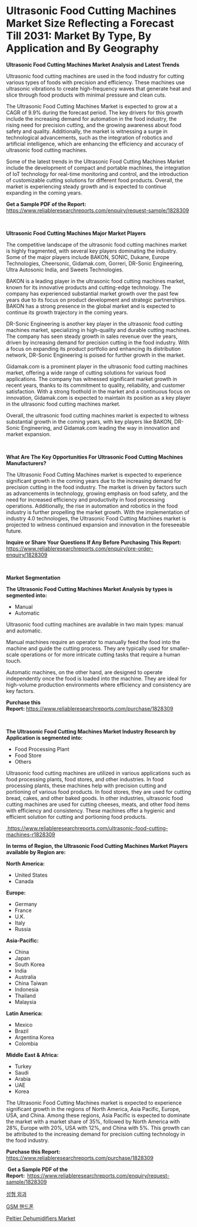 <p><h1>Ultrasonic Food Cutting Machines Market Size Reflecting a Forecast Till 2031: Market By Type, By Application and By Geography</h1></p><p><strong>Ultrasonic Food Cutting Machines Market Analysis and Latest Trends</strong></p>
<p><p>Ultrasonic food cutting machines are used in the food industry for cutting various types of foods with precision and efficiency. These machines use ultrasonic vibrations to create high-frequency waves that generate heat and slice through food products with minimal pressure and clean cuts.</p><p>The Ultrasonic Food Cutting Machines Market is expected to grow at a CAGR of 9.9% during the forecast period. The key drivers for this growth include the increasing demand for automation in the food industry, the rising need for precision cutting, and the growing awareness about food safety and quality. Additionally, the market is witnessing a surge in technological advancements, such as the integration of robotics and artificial intelligence, which are enhancing the efficiency and accuracy of ultrasonic food cutting machines.</p><p>Some of the latest trends in the Ultrasonic Food Cutting Machines Market include the development of compact and portable machines, the integration of IoT technology for real-time monitoring and control, and the introduction of customizable cutting solutions for different food products. Overall, the market is experiencing steady growth and is expected to continue expanding in the coming years.</p></p>
<p><strong>Get a Sample PDF of the Report:&nbsp;</strong> <a href="https://www.reliableresearchreports.com/enquiry/request-sample/1828309">https://www.reliableresearchreports.com/enquiry/request-sample/1828309</a></p>
<p>&nbsp;</p>
<p><strong>Ultrasonic Food Cutting Machines Major Market Players</strong></p>
<p><p>The competitive landscape of the ultrasonic food cutting machines market is highly fragmented, with several key players dominating the industry. Some of the major players include BAKON, SONIC, Dukane, Europe Technologies, Cheersonic, Gidamak.com, Gorreri, DR-Sonic Engineering, Ultra Autosonic India, and Sweets Technologies.</p><p>BAKON is a leading player in the ultrasonic food cutting machines market, known for its innovative products and cutting-edge technology. The company has experienced substantial market growth over the past few years due to its focus on product development and strategic partnerships. BAKON has a strong presence in the global market and is expected to continue its growth trajectory in the coming years.</p><p>DR-Sonic Engineering is another key player in the ultrasonic food cutting machines market, specializing in high-quality and durable cutting machines. The company has seen steady growth in sales revenue over the years, driven by increasing demand for precision cutting in the food industry. With a focus on expanding its product portfolio and enhancing its distribution network, DR-Sonic Engineering is poised for further growth in the market.</p><p>Gidamak.com is a prominent player in the ultrasonic food cutting machines market, offering a wide range of cutting solutions for various food applications. The company has witnessed significant market growth in recent years, thanks to its commitment to quality, reliability, and customer satisfaction. With a strong foothold in the market and a continuous focus on innovation, Gidamak.com is expected to maintain its position as a key player in the ultrasonic food cutting machines market.</p><p>Overall, the ultrasonic food cutting machines market is expected to witness substantial growth in the coming years, with key players like BAKON, DR-Sonic Engineering, and Gidamak.com leading the way in innovation and market expansion.</p></p>
<p>&nbsp;</p>
<p><strong>What Are The Key Opportunities For Ultrasonic Food Cutting Machines Manufacturers?</strong></p>
<p><p>The Ultrasonic Food Cutting Machines market is expected to experience significant growth in the coming years due to the increasing demand for precision cutting in the food industry. The market is driven by factors such as advancements in technology, growing emphasis on food safety, and the need for increased efficiency and productivity in food processing operations. Additionally, the rise in automation and robotics in the food industry is further propelling the market growth. With the implementation of industry 4.0 technologies, the Ultrasonic Food Cutting Machines market is projected to witness continued expansion and innovation in the foreseeable future.</p></p>
<p><strong>Inquire or Share Your Questions If Any Before Purchasing This Report:</strong> <a href="https://www.reliableresearchreports.com/enquiry/pre-order-enquiry/1828309">https://www.reliableresearchreports.com/enquiry/pre-order-enquiry/1828309</a></p>
<p>&nbsp;</p>
<p><strong>Market Segmentation</strong></p>
<p><strong>The Ultrasonic Food Cutting Machines Market Analysis by types is segmented into:</strong></p>
<p><ul><li>Manual</li><li>Automatic</li></ul></p>
<p><p>Ultrasonic food cutting machines are available in two main types: manual and automatic. </p><p>Manual machines require an operator to manually feed the food into the machine and guide the cutting process. They are typically used for smaller-scale operations or for more intricate cutting tasks that require a human touch. </p><p>Automatic machines, on the other hand, are designed to operate independently once the food is loaded into the machine. They are ideal for high-volume production environments where efficiency and consistency are key factors.</p></p>
<p><strong>Purchase this Report:&nbsp;</strong><a href="https://www.reliableresearchreports.com/purchase/1828309">https://www.reliableresearchreports.com/purchase/1828309</a></p>
<p>&nbsp;</p>
<p><strong>The Ultrasonic Food Cutting Machines Market Industry Research by Application is segmented into:</strong></p>
<p><ul><li>Food Processing Plant</li><li>Food Store</li><li>Others</li></ul></p>
<p><p>Ultrasonic food cutting machines are utilized in various applications such as food processing plants, food stores, and other industries. In food processing plants, these machines help with precision cutting and portioning of various food products. In food stores, they are used for cutting bread, cakes, and other baked goods. In other industries, ultrasonic food cutting machines are used for cutting cheeses, meats, and other food items with efficiency and consistency. These machines offer a hygienic and efficient solution for cutting and portioning food products.</p></p>
<p><a href="https://www.reliableresearchreports.com/ultrasonic-food-cutting-machines-r1828309">&nbsp;https://www.reliableresearchreports.com/ultrasonic-food-cutting-machines-r1828309</a></p>
<p><strong>In terms of Region, the Ultrasonic Food Cutting Machines Market Players available by Region are:</strong></p>
<p>
    <p> <strong> North America: </strong>
        <ul>
            <li>United States</li>
            <li>Canada</li>
        </ul>
        </p> 
    <p> <strong> Europe: </strong>
        <ul>
            <li>Germany</li>
            <li>France</li>
            <li>U.K.</li>
            <li>Italy</li>
            <li>Russia</li>
        </ul>
        </p> 
    <p> <strong> Asia-Pacific: </strong>
        <ul>
            <li>China</li>
            <li>Japan</li>
            <li>South Korea</li>
            <li>India</li>
            <li>Australia</li>
            <li>China Taiwan</li>
            <li>Indonesia</li>
            <li>Thailand</li>
            <li>Malaysia</li>
        </ul>
        </p> 
    <p> <strong> Latin America: </strong>
        <ul>
            <li>Mexico</li>
            <li>Brazil</li>
            <li>Argentina Korea</li>
            <li>Colombia</li>
        </ul>
        </p> 
    <p> <strong> Middle East & Africa: </strong>
        <ul>
            <li>Turkey</li>
            <li>Saudi</li>
            <li>Arabia</li>
            <li>UAE</li>
            <li>Korea</li>
        </ul>
    </p>
    </p>
<p><p>The Ultrasonic Food Cutting Machines market is expected to experience significant growth in the regions of North America, Asia Pacific, Europe, USA, and China. Among these regions, Asia Pacific is expected to dominate the market with a market share of 35%, followed by North America with 28%, Europe with 20%, USA with 12%, and China with 5%. This growth can be attributed to the increasing demand for precision cutting technology in the food industry.</p></p>
<p><strong>Purchase this Report: </strong><a href="https://www.reliableresearchreports.com/purchase/1828309">https://www.reliableresearchreports.com/purchase/1828309</a></p>
<p>&nbsp;<strong>Get a Sample PDF of the Report:&nbsp;&nbsp;</strong><a href="https://www.reliableresearchreports.com/enquiry/request-sample/1828309">https://www.reliableresearchreports.com/enquiry/request-sample/1828309</a></p>
<p><strong></strong></p>
<p><p><a href="https://medium.com/@ronnyreilly2022/%ED%99%94%EC%9E%A5-%EC%88%98%EC%88%A0-%EC%8B%9C%EC%9E%A5-%EC%9C%A0%ED%98%95-%EC%9D%91%EC%9A%A9-%EB%B0%8F-%EC%A7%80%EB%A6%AC%EC%97%90-%EB%8C%80%ED%95%9C-%ED%8F%AC%EA%B4%84%EC%A0%81%EC%9D%B8-%ED%8F%89%EA%B0%80-04e650e2a77b">성형 외과</a></p><p><a href="https://medium.com/@cloydrenner/gsm-%ED%9C%B4%EB%8C%80-%EC%A0%84%ED%99%94-%EC%8B%9C%EC%9E%A5-%EA%B7%9C%EB%AA%A8-cagr-%ED%8A%B8%EB%A0%8C%EB%93%9C-2024-2030%EB%85%84-655ef7acabb4">GSM 핸드폰</a></p><p><a href="https://github.com/WillieWoodard/Market-Research-Report-List-4/blob/main/peltier-dehumidifiers-market.md">Peltier Dehumidifiers Market</a></p></p>